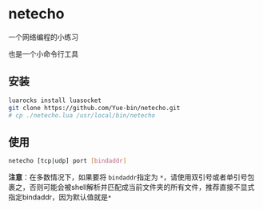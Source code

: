 # netecho

一个网络编程的小练习

也是一个小命令行工具

## 安装

```bash
luarocks install luasocket
git clone https://github.com/Yue-bin/netecho.git
# cp ./netecho.lua /usr/local/bin/netecho
```

## 使用

```bash
netecho [tcp|udp] port [bindaddr]
```

**注意**：在多数情况下，如果要将 `bindaddr`指定为 `*`，请使用双引号或者单引号包裹之，否则可能会被shell解析并匹配成当前文件夹的所有文件，推荐直接不显式指定bindaddr，因为默认值就是`*`
